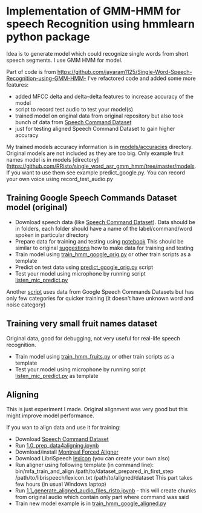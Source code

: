 # Implementation of GMM-HMM for speech Recognition using hmmlearn python package

Idea is to generate model which could recognize single words from short speech segments. 
I use GMM HMM for model.



Part of code is from https://github.com/jayaram1125/Single-Word-Speech-Recognition-using-GMM-HMM- 
I've refactored code and added some more features:
 - added MFCC delta and delta-delta features to increase accuracy of the model
 - script to record test audio to test your model(s)
 - trained model on original data from original repository but also took bunch of data from 
 [Speech Command Dataset](https://www.kaggle.com/c/tensorflow-speech-recognition-challenge/data)  
 - just for testing aligned Speech Command Dataset to gain higher accuracy
 
My trained models accuracy information is in [models/accuracies](https://github.com/RRisto/single_word_asr_gmm_hmm/tree/master/models/accuracies)
 directory. Original models are not included as they are too big. Only example fruit names model is in models [directory](https://github.com/RRisto/single_word_asr_gmm_hmm/tree/master/models.
  If you want to use them see example predict_google.py. 
You can record your own voice using record_test_audio.py

## Training Google Speech Commands Dataset model (original)

- Download speech data (like [Speech Command Dataset](https://www.kaggle.com/c/tensorflow-speech-recognition-challenge/data)).
Data should be in folders, each folder should have a name of the label/command/word spoken
in particular directory
- Prepare data for training and testing using [notebook](https://github.com/RRisto/single_word_asr_gmm_hmm/blob/master/2.0_prep_google_experiment.ipynb) 
This should be similar to original [suggestions](https://arxiv.org/abs/1804.03209) how to make data for training and testing
- Train model using [train_hmm_google_orig.py](https://github.com/RRisto/single_word_asr_gmm_hmm/blob/master/train_hmm_google_orig.py) or other train scripts as a template
- Predict on test data using [predict_google_orig.py](https://github.com/RRisto/single_word_asr_gmm_hmm/blob/master/predict_google_orig.py) script
- Test your model using microphone by running script [listen_mic_predict.py](https://github.com/RRisto/single_word_asr_gmm_hmm/blob/master/listen_mic_predict.py)

Another [script](https://github.com/RRisto/single_word_asr_gmm_hmm/blob/master/train_hmm_google.py)  uses data from
 Google Speech Commands Datasets but has only few categories for quicker training (it doesn't have unknown word and noise category) 

## Training very small fruit names dataset

Original data, good for debugging, not very useful for real-life speech recognition.
- Train model using [train_hmm_fruits.py](https://github.com/RRisto/single_word_asr_gmm_hmm/blob/master/train_hmm_fruits.py) or other train scripts as a template
- Test your model using microphone by running script [listen_mic_predict.py](https://github.com/RRisto/single_word_asr_gmm_hmm/blob/master/listen_mic_predict.py) as template


## Aligning
This is just experiment I made. Original alignment was very good but this might improve model performance.

If you wan to align data and use it for training:
 - Download 
[Speech Command Dataset](https://www.kaggle.com/c/tensorflow-speech-recognition-challenge/data)
 - Run [1.0_prep_data4aligning.ipynb](https://github.com/RRisto/single_word_asr_gmm_hmm/blob/master/1.0_prep_data4aligning.ipynb)
 - Download/install [Montreal Forced Aligner](https://montreal-forced-aligner.readthedocs.io/en/latest/)
 - Download LibriSpeech [lexicon](https://montreal-forced-aligner.readthedocs.io/en/latest/) (you can create your own also)
 - Run aligner using following template (in command line): bin/mfa_train_and_align /path/to/dataset_prepared_in_first_step
  /path/to/librispeech/lexicon.txt /path/to/aligned/dataset This part takes few hours (in usual Windows laptop)
 - Run [1.1_generate_aligned_audio_files_risto.ipynb](https://github.com/RRisto/single_word_asr_gmm_hmm/blob/master/1.1_generate_aligned_audio_files_risto.ipynb) - this will create chunks from original audio which contain only 
 part where command was said
 - Train new model example is in [train_hmm_google_aligned.py](https://github.com/RRisto/single_word_asr_gmm_hmm/blob/master/train_hmm_google_aligned.py)
  

